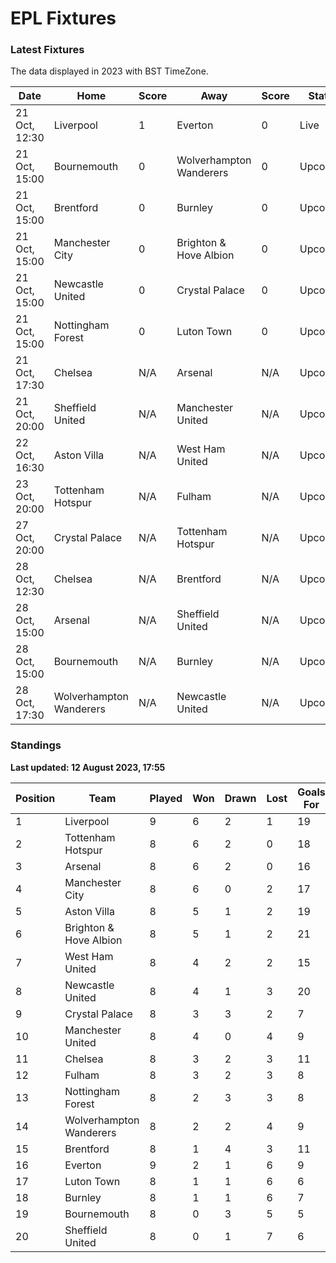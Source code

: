 # EPL Fixtures

### Latest Fixtures

The data displayed in 2023 with BST TimeZone.

<!-- START_TABLE -->
| Date | Home | Score | Away | Score | Status |
|-------------|--------|--------------|--------|--------------|--------|
| 21 Oct, 12:30 | Liverpool | 1 | Everton | 0 | Live |
| 21 Oct, 15:00 | Bournemouth | 0 | Wolverhampton Wanderers | 0 | Upcoming |
| 21 Oct, 15:00 | Brentford | 0 | Burnley | 0 | Upcoming |
| 21 Oct, 15:00 | Manchester City | 0 | Brighton & Hove Albion | 0 | Upcoming |
| 21 Oct, 15:00 | Newcastle United | 0 | Crystal Palace | 0 | Upcoming |
| 21 Oct, 15:00 | Nottingham Forest | 0 | Luton Town | 0 | Upcoming |
| 21 Oct, 17:30 | Chelsea | N/A | Arsenal | N/A | Upcoming |
| 21 Oct, 20:00 | Sheffield United | N/A | Manchester United | N/A | Upcoming |
| 22 Oct, 16:30 | Aston Villa | N/A | West Ham United | N/A | Upcoming |
| 23 Oct, 20:00 | Tottenham Hotspur | N/A | Fulham | N/A | Upcoming |
| 27 Oct, 20:00 | Crystal Palace | N/A | Tottenham Hotspur | N/A | Upcoming |
| 28 Oct, 12:30 | Chelsea | N/A | Brentford | N/A | Upcoming |
| 28 Oct, 15:00 | Arsenal | N/A | Sheffield United | N/A | Upcoming |
| 28 Oct, 15:00 | Bournemouth | N/A | Burnley | N/A | Upcoming |
| 28 Oct, 17:30 | Wolverhampton Wanderers | N/A | Newcastle United | N/A | Upcoming |
<!-- END_TABLE -->

### Standings

**Last updated: 12 August 2023, 17:55**

<!-- START_STANDINGS -->
| Position | Team | Played | Won | Drawn | Lost | Goals For | Goals Against | Goal Difference | Points |
|----------|------|--------|-----|-------|------|-----------|---------------|-----------------|--------|
| 1 | Liverpool | 9 | 6 | 2 | 1 | 19 | 9 | 10 | 20 |
| 2 | Tottenham Hotspur | 8 | 6 | 2 | 0 | 18 | 8 | 10 | 20 |
| 3 | Arsenal | 8 | 6 | 2 | 0 | 16 | 6 | 10 | 20 |
| 4 | Manchester City | 8 | 6 | 0 | 2 | 17 | 6 | 11 | 18 |
| 5 | Aston Villa | 8 | 5 | 1 | 2 | 19 | 12 | 7 | 16 |
| 6 | Brighton & Hove Albion | 8 | 5 | 1 | 2 | 21 | 16 | 5 | 16 |
| 7 | West Ham United | 8 | 4 | 2 | 2 | 15 | 12 | 3 | 14 |
| 8 | Newcastle United | 8 | 4 | 1 | 3 | 20 | 9 | 11 | 13 |
| 9 | Crystal Palace | 8 | 3 | 3 | 2 | 7 | 7 | 0 | 12 |
| 10 | Manchester United | 8 | 4 | 0 | 4 | 9 | 12 | -3 | 12 |
| 11 | Chelsea | 8 | 3 | 2 | 3 | 11 | 7 | 4 | 11 |
| 12 | Fulham | 8 | 3 | 2 | 3 | 8 | 13 | -5 | 11 |
| 13 | Nottingham Forest | 8 | 2 | 3 | 3 | 8 | 10 | -2 | 9 |
| 14 | Wolverhampton Wanderers | 8 | 2 | 2 | 4 | 9 | 14 | -5 | 8 |
| 15 | Brentford | 8 | 1 | 4 | 3 | 11 | 12 | -1 | 7 |
| 16 | Everton | 9 | 2 | 1 | 6 | 9 | 13 | -4 | 7 |
| 17 | Luton Town | 8 | 1 | 1 | 6 | 6 | 15 | -9 | 4 |
| 18 | Burnley | 8 | 1 | 1 | 6 | 7 | 20 | -13 | 4 |
| 19 | Bournemouth | 8 | 0 | 3 | 5 | 5 | 18 | -13 | 3 |
| 20 | Sheffield United | 8 | 0 | 1 | 7 | 6 | 22 | -16 | 1 |
<!-- END_STANDINGS -->
